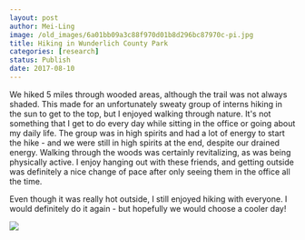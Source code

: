 ```yaml
---
layout: post
author: Mei-Ling
image: /old_images/6a01bb09a3c88f970d01b8d296bc87970c-pi.jpg
title: Hiking in Wunderlich County Park
categories: [research]
status: Publish
date: 2017-08-10
---
```



We hiked 5 miles through wooded areas, although the trail was not always shaded. This made for an unfortunately sweaty group of interns hiking in the sun to get to the top, but I enjoyed walking through nature. It's not something that I get to do every day while sitting in the office or going about my daily life. The group was in high spirits and had a lot of energy to start the hike - and we were still in high spirits at the end, despite our drained energy. Walking through the woods was certainly revitalizing, as was being physically active. I enjoy hanging out with these friends, and getting outside was definitely a nice change of pace after only seeing them in the office all the time.

Even though it was really hot outside, I still enjoyed hiking with everyone. I would definitely do it again - but hopefully we would choose a cooler day!

![](/old_images/caltech_as_it_happens/6a0105349b8251970b01b8d296bc8e970c.jpg)
